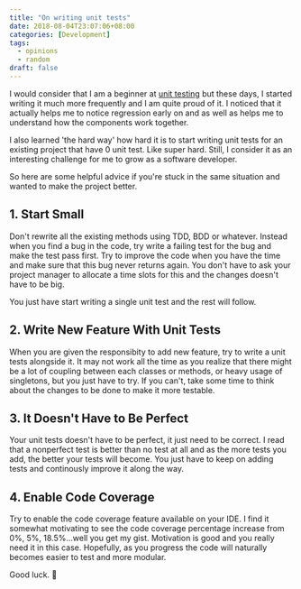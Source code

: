 ```yaml
---
title: "On writing unit tests"
date: 2018-08-04T23:07:06+08:00
categories: [Development]
tags:
  - opinions
  - random
draft: false
---
```


I would consider that I am a beginner at [unit testing][1] but these days, I started writing it much more frequently and I am quite proud of it. 
I noticed that it actually helps me to notice regression early on and as well as helps me to understand how the components work together.

I also learned 'the hard way' how hard it is to start writing unit tests for an existing project that have 0 unit test. Like super hard.
Still, I consider it as an interesting challenge for me to grow as a software developer.

So here are some helpful advice if you're stuck in the same situation and wanted to make the project better.

## 1. Start Small
Don't rewrite all the existing methods using TDD, BDD or whatever. Instead when you find a bug in the code, try write a failing test
for the bug and make the test pass first. Try to improve the code when you have the time and make sure that this bug never returns again.
You don't have to ask your project manager to allocate a time slots for this and the changes doesn't have to be big. 

You just have start writing a single unit test and the rest will follow.

## 2. Write New Feature With Unit Tests
When you are given the responsibity to add new feature, try to write a unit tests alongside it. It may not work all the time as you realize
that there might be a lot of coupling between each classes or methods, or heavy usage of singletons, but you just have to try. If you can't,
take some time to think about the changes to be done to make it more testable.

## 3. It Doesn't Have to Be Perfect
Your unit tests doesn't have to be perfect, it just need to be correct. I read that a nonperfect test is better than no test at all
and as the more tests you add, the better your tests will become. You just have to keep on adding tests and continously improve it along the way.

## 4. Enable Code Coverage
Try to enable the code coverage feature available on your IDE. I find it somewhat motivating to see the code coverage percentage increase 
from 0%, 5%, 18.5%...well you get my gist. Motivation is good and you really need it in this case. Hopefully, as you progress the code will naturally becomes easier to test and more modular.

Good luck. 🐛

[1]: https://en.wikipedia.org/wiki/Unit_testing